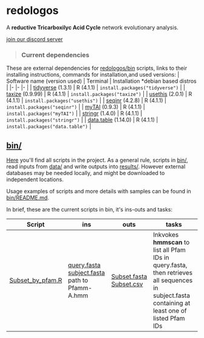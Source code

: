 # redologos
A **reductive Tricarboxilyc Acid Cycle** network evolutionary analysis.

[join our discord server](https://discord.gg/tHfetKqn)

>### Current dependencies
These are external dependencies for [redologos/bin](redologos/bin) scripts, links to their installing instructions, commands for installation,and used versions:
 | Software name (version used) 	| Terminal 	| Installation *debian based distros 	|
|-	|-	|-	|
| [tidyverse](https://www.tidyverse.org/) (1.3.1) 	| R (4.1.1) 	| `install.packages("tidyverse")` 	|
| [taxize](https://cran.r-project.org/web/packages/taxize/taxize.pdf) (0.9.99) 	| R (4.1.1) 	| `install.packages("taxize")` 	|
| [usethis](https://usethis.r-lib.org/) (2.0.1) 	| R (4.1.1) 	| `install.packages("usethis")` 	|
| [seqinr](https://cran.r-project.org/web/packages/seqinr/index.html) (4.2.8) 	| R (4.1.1) 	| `install.packages("seqinr")` 	|
| [myTAI](https://cran.r-project.org/web/packages/myTAI/index.html) (0.9.3) 	| R (4.1.1) 	| `install.packages("myTAI")` 	|
| [stringr](https://www.rdocumentation.org/packages/stringr/versions/1.4.0) (1.4.0) 	| R (4.1.1) 	| `install.packages("stringr")` 	|
| [data.table](https://cran.r-project.org/web/packages/data.table/vignettes/datatable-intro.html) (1.14.0) 	| R (4.1.1) 	| `install.packages("data.table")` 	|

## [bin/](bin/)
[Here](bin/) you'll find all scripts in the project. As a general rule, scripts in [bin/](bin/), read inputs from [data/](data/) and write outputs into [results/](results/). However external databases may be needed locally, and might be downloaded to independent locations.

Usage examples of scripts and more details with samples can be found in [bin/README.md](bin/README.md).

In brief, these are the current scripts in bin, it's ins-outs and tasks:

 | Script	| ins	| outs | tasks
|-	|-	|-	|-	|
| [Subset_by_pfam.R](bin/Subset_by_pfam.R) 	|[query.fasta](data/Proteins_fasta/All_queries.faa)<br />[subject.fasta](data/Proteins_fasta/All_Results_fastacmd3.faa)<br />path to Pfamm-A.hmm | [Subset.fasta](results/subset_by_pfam/All_Results_fastacmd3_subset_by_All_queries_pfams.fasta)<br />[Subset.csv](results/subset_by_pfam/All_Results_fastacmd3_subset_by_All_queries_pfams.csv) | Inkvokes **hmmscan** to list all Pfam IDs in query.fasta, then retrieves all sequences in subject.fasta containing at least one of listed Pfam IDs
